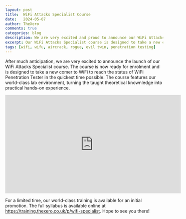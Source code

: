 ```yaml
---
layout: post
title:  WiFi Attacks Specialist Course
date:   2024-05-07
author: TheXero
comments: true
categories: blog
description: We are very excited and proud to announce our WiFi Attacks Specialist course has officially landed and is ready for enrolment.
excerpt: Our WiFi Attacks Specialist course is designed to take a new comer to WiFi to reach the status of WiFi Penetration Tester in the quickest time possible. The course features an interactive lab environment, turning the taught theory into practical hands-on experience with our world-class lab environment.
tags: [wifi, wifu, aircrack, rogue, evil twin, penetration testing]
---
```


After much anticipation, we are very excited to announce the launch of our WiFi Attacks Specialist course. The course is now ready for enrolment and is designed to take a new comer to WiFi to reach the status of WiFi Penetration Tester in the quickest time possible. The course features our world-class lab environment, turning the taught theoretical knownledge into practical hands-on experience.

<iframe width="560" height="315" src="https://www.youtube.com/embed/eal4jF0DqsY?si=vxjgMH-S377_qxUg" title="YouTube video player" frameborder="0" allow="accelerometer; autoplay; clipboard-write; encrypted-media; gyroscope; picture-in-picture; web-share" referrerpolicy="strict-origin-when-cross-origin" allowfullscreen></iframe>

For a limited time, our world-class training is available for an initial promotion. The full syllabus is available online at
<a href="https://training.thexero.co.uk/p/wifi-specialist" target="_blank" rel="noopener noreferrer">https://training.thexero.co.uk/p/wifi-specialist</a>. Hope to see you there!
